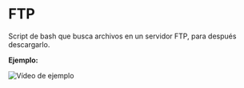 # FTP

Script de bash que busca archivos en un servidor FTP, para
después descargarlo.

**Ejemplo:**

![Vídeo de ejemplo](https://i.imgur.com/sZVCNI4.gifv)
